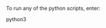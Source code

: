 To run any of the python scripts, enter:

   python3 <script name> <optional parameters>

Each script has a comment box at the top explaining any required parameters.
